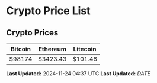# Crypto Price List

## Crypto Prices
| Bitcoin | Ethereum | Litecoin |
| ------- | -------- | -------- |
| $98174 | $3423.43 | $101.46 |
**Last Updated:** 2024-11-24 04:37 UTC
**Last Updated:** $DATE$
